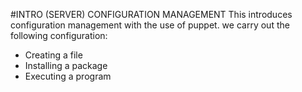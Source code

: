 #INTRO (SERVER) CONFIGURATION MANAGEMENT
This introduces configuration management with the use of puppet.
we carry out the following configuration:
- Creating a file
- Installing a package
- Executing a program
